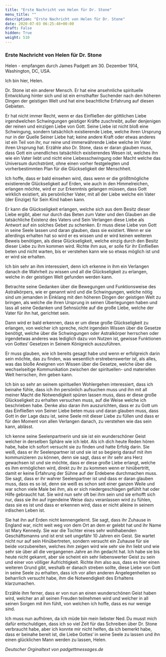 ```yaml
---
title: "Erste Nachricht von Helen für Dr. Stone"
menu_title: ""
description: "Erste Nachricht von Helen für Dr. Stone"
date: 2020-07-03 06:25:48+00:00
draft: False
hidden: True
weight: 510
---
```

### Erste Nachricht von Helen für Dr. Stone

Helen - empfangen durch James Padgett am 30. Dezember 1914, Washington, DC, USA.

Ich bin hier, Helen.

Dr. Stone ist ein anderer Mensch. Er hat eine ansehnliche spirituelle Entwicklung hinter sich und ist ein ernsthafter Suchender nach den höheren Dingen der geistigen Welt und hat eine beachtliche Erfahrung auf diesen Gebieten.

Er hat nicht immer Recht, wenn er das Einfließen der göttlichen Liebe irgendwelchen Schwingungen geistiger Kräfte zuschreibt, außer denjenigen der reinen und einzigen Liebe von Gott. Seine Liebe ist nicht bloß eine Schwingung, sondern tatsächlich existierende Liebe, welche ihren Ursprung nur in der Quelle Seiner Liebe hat; keine andere Kraft oder etwas anderes ist ein Teil von ihr, nur reine und immerwährende Liebe welche im Vater ihren Ursprung hat. Erzähle also Dr. Stone, dass er daran glauben muss, dass Gott ein unendliches tatsächlich existierendes Wesen ist, welches ihn wie ein Vater liebt und nicht eine Liebesschwingung oder Macht welche das Universum durchströmt, ohne einen vorher festgelegten und vorherbestimmten Plan für die Glückseligkeit der Menschheit.

Ich hoffe, dass er bald einsehen wird, dass wenn er die größtmögliche existierende Glückseligkeit auf Erden, wie auch in den Himmelreichen, erlangen möchte, wird er zur Erkenntnis gelangen müssen, dass Gott wirklich existiert, als persönlicher Vater, mit all der Liebe welche ein Vater (der Einzige) für Sein Kind haben kann.

Er kann die Glückseligkeit erlangen, welche sich aus dem Besitz dieser Liebe ergibt, aber nur durch das Beten zum Vater und den Glauben an die tatsächliche Existenz des Vaters und Sein Verlangen diese Liebe als Antwort auf ein solches Gebet zu schenken. Er muss diese Liebe von Gott in seine Seele lassen und daran glauben, dass sie existiert. Wenn er sie allerdings erhalten hat so wird er es wissen und er wird keinen weiteren Beweis benötigen, als diese Glückseligkeit, welche einzig durch den Besitz dieser Liebe zu ihm kommen wird.
Richte ihm aus, er solle für ihr Einfließen beten und nicht warten, bis er verstehen kann wie so etwas möglich ist und er wird sie erhalten.

Ich bin sehr an ihm interessiert, denn ich erkenne in ihm ein Verlangen danach die Wahrheit zu wissen und all die Glückseligkeit zu erlangen, welche in der geistigen Welt gefunden werden kann.

Betrachte seine Gedanken über die Bewegungen und Funktionsweise des Astralkörpers, wie er genannt wird und die Schwingungen, welche nötig sind um jemanden in Einklang mit den höheren Dingen der geistigen Welt zu bringen, als welche die ihren Ursprung in seinen Überlegungen haben und lass all seine Gedanken und Sehnsüchte auf die große Liebe, welche der Vater für ihn hat, gerichtet sein.

Dann wird er bald erkennen, dass er um diese große Glückseligkeit zu erlangen, von welcher ich spreche, nicht irgendein Wissen über die Gesetze benötigt, welche über die Schwingungen oder Astralkörper herrschen oder irgendetwas anderes was lediglich dazu von Nutzen ist, gewisse Funktionen von Gottes‘ Gesetzen in Seinem Königreich auszuführen.

Er muss glauben, wie ich bereits gesagt habe und wenn er erfolgreich darin sein möchte, das zu finden, was wesentlich erstrebenswerter ist, als alles, was das bloße Aneignen von Wissen über die Gesetze, welche über die wechselseitige Kommunikation zwischen der spirituellen- und materiellen Welt herrschen, ihm geben kann.

Ich bin so sehr an seinem spirituellen Wohlergehen interessiert, dass ich beinahe fühle, dass ich ihn persönlich aufsuchen muss und ihn mit all meiner Macht die Notwendigkeit spüren lassen muss, dass er diese große Glückseligkeit zu erhalten versuchen muss, auf die Weise welche ich beschrieben habe. Denke also daran ihm auszurichten, dass er zu Gott um das Einfließen von Seiner Liebe beten muss und daran glauben muss, dass Gott in der Lage dazu ist, seine Seele mit dieser Liebe zu füllen und dass er für den Moment von allen Verlangen danach, zu verstehen wie das sein kann, ablässt.

Ich kenne seine Seelenpartnerin und sie ist ein wunderschöner Geist welcher in derselben Sphäre wie ich lebt. Als ich dich heute Reden hören habe, habe ich sofort versucht sie zu finden und hatte Erfolg darin. Sie weiß, dass er ihr Seelenpartner ist und sie ist so begierig darauf mit ihm kommunizieren zu können, denn sie sagt, dass er ihr sehr ans Herz gewachsen ist und sie möchte, dass er diese große Liebe erlangt, welche es ihm ermöglichen wird, direkt zu ihr zu kommen wenn er hinübertritt, damit er keine Erfahrung der Sühne auf der Erdebene durchmachen muss. Sie sagt, dass er ihr wahrer Seelenpartner ist und dass er daran glauben muss, dass es so ist, denn sie weiß es schon seit einer ganzen Weile und war schon viele Male bei ihm, als er sich niedergeschlagen gefühlt hat oder Hilfe gebraucht hat. Sie wird nun sehr oft bei ihm sein und sie erhofft sich nur, dass sie ihn auf irgendeine Weise dazu veranlassen wird zu fühlen, dass sie es ist und dass er erkennen wird, dass er nicht alleine in seinem irdischen Leben ist.

Sie hat ihn auf Erden nicht kennengelernt. Sie sagt, dass ihr Zuhause in England war, nicht weit weg von dem Ort an dem er gelebt hat und ihr Name ist Mary Kennedy. Sie war die Tochter eines sehr wohlhabenden Geschäftsmanns und ist erst seit ungefähr 10 Jahren ein Geist.
Sie wartet nicht nur auf sein Hinübertreten, sondern versucht ein Zuhause für sie beide vorzubereiten, welches ihm zeigen wird wie sehr sie ihn liebt und wie sehr sie über all die vergangenen Jahre an ihn gedacht hat. Ich habe sie bis heute nicht gekannt, aber sie scheint ein sehr liebenswerter Geist zu sein und einer von völliger Aufrichtigkeit. Richte ihm also aus, dass es hier einen weiteren Grund gibt, weshalb er danach streben sollte, diese Liebe von Gott in seine Seele zu erhalten, dass ich vor allen anderen Angelegenheiten so beharrlich versucht habe, ihm die Notwendigkeit des Erhaltens klarzumachen.

Erzähle ihm ferner, dass er von nun an einen wunderschönen Geist haben wird, welcher an all seinen Freuden teilnehmen wird und welcher in all seinen Sorgen mit ihm fühlt, von welchen ich hoffe, dass es nur wenige sind.

Ich muss nun aufhören, da ich müde bin mein liebster Ned. Du musst mich dafür entschuldigen, dass ich so viel Zeit für das Schreiben über Dr. Stone verbraucht habe, aber ich konnte mir nicht helfen, da ich bemerkt habe, dass er beinahe bereit ist, die Liebe Gottes‘ in seine Seele zu lassen und ihn einen glücklichen Mann werden zu lassen, Helen.

*Deutscher Orginaltext von padgettmessages.de*
